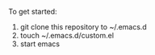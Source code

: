 To get started:

1. git clone this repository to ~/.emacs.d
2. touch ~/.emacs.d/custom.el
3. start emacs
